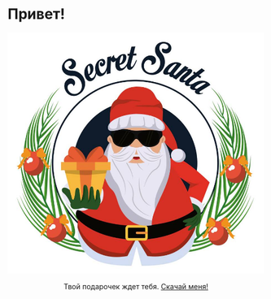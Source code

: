 # Привет!

<img src="/18094246 (1).jpg">

<p style="text-align: center">Твой подарочек ждет тебя. <a href="/">Скачай меня!</a></p>
